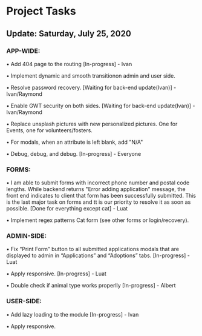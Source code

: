 # Project Tasks

## Update: Saturday, July 25, 2020

### APP-WIDE:

• Add 404 page to the routing [In-progress] - Ivan

• Implement dynamic and smooth transitionon admin and user side.

• Resolve password recovery. [Waiting for back-end update(Ivan)] - Ivan/Raymond

• Enable GWT security on both sides. [Waiting for back-end update(Ivan)] - Ivan/Raymond

• Replace unsplash pictures with new personalized pictures. One for Events, one for volunteers/fosters.

• For modals, when an attribute is left blank, add "N/A"

• Debug, debug, and debug. [In-progress] - Everyone

### FORMS:

• I am able to submit forms with incorrect phone number and postal code lengths. While backend returns "Error adding application" message, the front end indicates to client that form has been successfully submitted. This is the last major task on forms and tt is our priority to resolve it as soon as possible. [Done for everything except cat] - Luat

• Implement regex patterns Cat form (see other forms or login/recovery).

### ADMIN-SIDE:

• Fix “Print Form” button to all submitted applications modals that are displayed to admin in “Applications” and “Adoptions” tabs. [In-progress] - Luat

• Apply responsive. [In-progress] - Luat

• Double check if animal type works properlly [In-progress] - Albert

### USER-SIDE:

• Add lazy loading to the module [In-progress] - Ivan

• Apply responsive.
